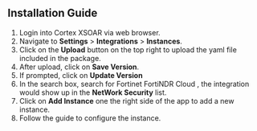 ## Installation Guide
1. Login into Cortex XSOAR via web browser.
2. Navigate to **Settings** > **Integrations** > **Instances**.
3. Click on the **Upload** button on the top right to upload the yaml file included in the package.
4. After upload, click on **Save Version**.
5. If prompted, click on **Update Version**
6. In the search box, search for Fortinet FortiNDR Cloud , the integration would show up in the **NetWork Security** list.
7. Click on **Add Instance** one the right side of the app to add a new instance.
8. Follow the guide to configure the instance.